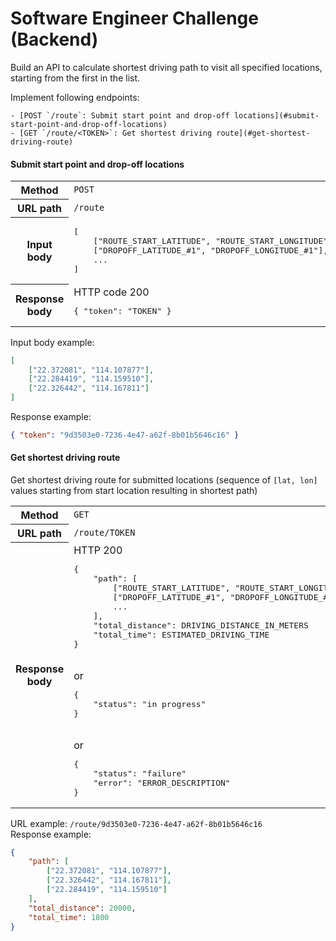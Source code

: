 # Software Engineer Challenge (Backend)

Build an API to calculate shortest driving path to visit all specified locations, starting from the first in the list.

Implement following endpoints:

	- [POST `/route`: Submit start point and drop-off locations](#submit-start-point-and-drop-off-locations)
	- [GET `/route/<TOKEN>`: Get shortest driving route](#get-shortest-driving-route)

#### Submit start point and drop-off locations

<table>
	<tr>
		<th>Method</th>
		<td><code>POST</code></td>
	</tr>
	<tr>
		<th>URL path</th>
		<td><code>/route</code></td>
	</tr>
	<tr>
		<th>Input body</th>
		<td>
			<pre lang="js">
[
	["ROUTE_START_LATITUDE", "ROUTE_START_LONGITUDE"],
	["DROPOFF_LATITUDE_#1", "DROPOFF_LONGITUDE_#1"],
	...
]</pre>
		</td>
	</tr>
	<tr>
		<th>Response body</th>
		<td>
			HTTP code 200<br/>
			<pre lang="js">{ "token": "TOKEN" }</pre>
		</td>
	</tr>
</table>
	
Input body example:
```json
[
	["22.372081", "114.107877"],
	["22.284419", "114.159510"],
	["22.326442", "114.167811"]
]
```
Response example:
```json
{ "token": "9d3503e0-7236-4e47-a62f-8b01b5646c16" }
```

#### Get shortest driving route
Get shortest driving route for submitted locations (sequence of `[lat, lon]` values starting from start location resulting in shortest path)

<table>
	<tr>
		<th>Method</th>
		<td><code>GET</code></td>
	</tr>
	<tr>
		<th>URL path</th>
		<td><code>/route/TOKEN</code></td>
	</tr>
	<tr>
		<th>Response body</th>
		<td>
			HTTP 200<br>  
			<pre lang="js">
{
	"path": [
		["ROUTE_START_LATITUDE", "ROUTE_START_LONGITUDE"],
		["DROPOFF_LATITUDE_#1", "DROPOFF_LONGITUDE_#1"],
		...
	],
	"total_distance": DRIVING_DISTANCE_IN_METERS
	"total_time": ESTIMATED_DRIVING_TIME
}</pre><br/>
			or<br/>  
			<pre lang="js">
{
	"status": "in progress"
}</pre><br/>
			or<br/>
			<pre lang="js">
{
	"status": "failure"
	"error": "ERROR_DESCRIPTION"
}</pre>
		</td>
	</tr>
</table>

URL example: `/route/9d3503e0-7236-4e47-a62f-8b01b5646c16`  
Response example:
```json
{
	"path": [
		["22.372081", "114.107877"],
		["22.326442", "114.167811"],
		["22.284419", "114.159510"]
	],
	"total_distance": 20000,
	"total_time": 1800
}
```
